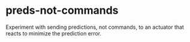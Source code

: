 # preds-not-commands
Experiment with sending predictions, not commands, to an actuator that reacts to minimize the prediction error.
